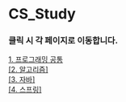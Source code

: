# CS_Study
### 클릭 시 각 페이지로 이동합니다.
[1. 프로그래밍 공통](https://github.com/LeeKiJong/CS_Study/edit/blob/main/Programming/README.md)  
[[2. 알고리즘]](https://github.com/LeeKiJong/CS_Study/blob/main/Algorithm/README.md)  
[[3. 자바]](https://github.com/LeeKiJong/CS_Study/blob/main/Java/README.md)  
[[4. 스프링]](https://github.com/LeeKiJong/CS_Study/blob/main/Spring/README.md)  
